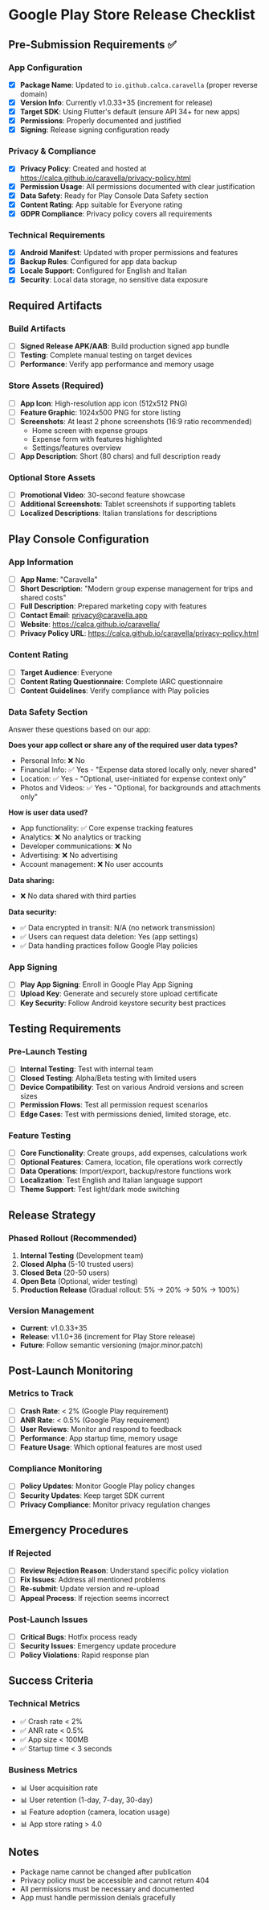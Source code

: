 # Google Play Store Release Checklist

## Pre-Submission Requirements ✅

### App Configuration
- [x] **Package Name**: Updated to `io.github.calca.caravella` (proper reverse domain)
- [x] **Version Info**: Currently v1.0.33+35 (increment for release)
- [x] **Target SDK**: Using Flutter's default (ensure API 34+ for new apps)
- [x] **Permissions**: Properly documented and justified
- [x] **Signing**: Release signing configuration ready

### Privacy & Compliance  
- [x] **Privacy Policy**: Created and hosted at https://calca.github.io/caravella/privacy-policy.html
- [x] **Permission Usage**: All permissions documented with clear justification
- [x] **Data Safety**: Ready for Play Console Data Safety section
- [x] **Content Rating**: App suitable for Everyone rating
- [x] **GDPR Compliance**: Privacy policy covers all requirements

### Technical Requirements
- [x] **Android Manifest**: Updated with proper permissions and features
- [x] **Backup Rules**: Configured for app data backup
- [x] **Locale Support**: Configured for English and Italian
- [x] **Security**: Local data storage, no sensitive data exposure

## Required Artifacts

### Build Artifacts
- [ ] **Signed Release APK/AAB**: Build production signed app bundle
- [ ] **Testing**: Complete manual testing on target devices
- [ ] **Performance**: Verify app performance and memory usage

### Store Assets (Required)
- [ ] **App Icon**: High-resolution app icon (512x512 PNG)
- [ ] **Feature Graphic**: 1024x500 PNG for store listing
- [ ] **Screenshots**: At least 2 phone screenshots (16:9 ratio recommended)
  - Home screen with expense groups
  - Expense form with features highlighted
  - Settings/features overview
- [ ] **App Description**: Short (80 chars) and full description ready

### Optional Store Assets
- [ ] **Promotional Video**: 30-second feature showcase
- [ ] **Additional Screenshots**: Tablet screenshots if supporting tablets
- [ ] **Localized Descriptions**: Italian translations for descriptions

## Play Console Configuration

### App Information
- [ ] **App Name**: "Caravella"
- [ ] **Short Description**: "Modern group expense management for trips and shared costs"
- [ ] **Full Description**: Prepared marketing copy with features
- [ ] **Contact Email**: privacy@caravella.app
- [ ] **Website**: https://calca.github.io/caravella/
- [ ] **Privacy Policy URL**: https://calca.github.io/caravella/privacy-policy.html

### Content Rating
- [ ] **Target Audience**: Everyone
- [ ] **Content Rating Questionnaire**: Complete IARC questionnaire
- [ ] **Content Guidelines**: Verify compliance with Play policies

### Data Safety Section
Answer these questions based on our app:

**Does your app collect or share any of the required user data types?**
- Personal Info: ❌ No
- Financial Info: ✅ Yes - "Expense data stored locally only, never shared"
- Location: ✅ Yes - "Optional, user-initiated for expense context only"  
- Photos and Videos: ✅ Yes - "Optional, for backgrounds and attachments only"

**How is user data used?**
- App functionality: ✅ Core expense tracking features
- Analytics: ❌ No analytics or tracking
- Developer communications: ❌ No
- Advertising: ❌ No advertising
- Account management: ❌ No user accounts

**Data sharing:**
- ❌ No data shared with third parties

**Data security:**
- ✅ Data encrypted in transit: N/A (no network transmission)
- ✅ Users can request data deletion: Yes (app settings)
- ✅ Data handling practices follow Google Play policies

### App Signing
- [ ] **Play App Signing**: Enroll in Google Play App Signing
- [ ] **Upload Key**: Generate and securely store upload certificate
- [ ] **Key Security**: Follow Android keystore security best practices

## Testing Requirements

### Pre-Launch Testing
- [ ] **Internal Testing**: Test with internal team
- [ ] **Closed Testing**: Alpha/Beta testing with limited users
- [ ] **Device Compatibility**: Test on various Android versions and screen sizes
- [ ] **Permission Flows**: Test all permission request scenarios
- [ ] **Edge Cases**: Test with permissions denied, limited storage, etc.

### Feature Testing
- [ ] **Core Functionality**: Create groups, add expenses, calculations work
- [ ] **Optional Features**: Camera, location, file operations work correctly
- [ ] **Data Operations**: Import/export, backup/restore functions work
- [ ] **Localization**: Test English and Italian language support
- [ ] **Theme Support**: Test light/dark mode switching

## Release Strategy

### Phased Rollout (Recommended)
1. **Internal Testing** (Development team)
2. **Closed Alpha** (5-10 trusted users)
3. **Closed Beta** (20-50 users)
4. **Open Beta** (Optional, wider testing)
5. **Production Release** (Gradual rollout: 5% → 20% → 50% → 100%)

### Version Management
- **Current**: v1.0.33+35
- **Release**: v1.1.0+36 (increment for Play Store release)
- **Future**: Follow semantic versioning (major.minor.patch)

## Post-Launch Monitoring

### Metrics to Track
- [ ] **Crash Rate**: < 2% (Google Play requirement)
- [ ] **ANR Rate**: < 0.5% (Google Play requirement)  
- [ ] **User Reviews**: Monitor and respond to feedback
- [ ] **Performance**: App startup time, memory usage
- [ ] **Feature Usage**: Which optional features are most used

### Compliance Monitoring
- [ ] **Policy Updates**: Monitor Google Play policy changes
- [ ] **Security Updates**: Keep target SDK current
- [ ] **Privacy Compliance**: Monitor privacy regulation changes

## Emergency Procedures

### If Rejected
- [ ] **Review Rejection Reason**: Understand specific policy violation
- [ ] **Fix Issues**: Address all mentioned problems
- [ ] **Re-submit**: Update version and re-upload
- [ ] **Appeal Process**: If rejection seems incorrect

### Post-Launch Issues
- [ ] **Critical Bugs**: Hotfix process ready
- [ ] **Security Issues**: Emergency update procedure
- [ ] **Policy Violations**: Rapid response plan

## Success Criteria

### Technical Metrics
- ✅ Crash rate < 2%
- ✅ ANR rate < 0.5%
- ✅ App size < 100MB
- ✅ Startup time < 3 seconds

### Business Metrics
- 📊 User acquisition rate
- 📊 User retention (1-day, 7-day, 30-day)
- 📊 Feature adoption (camera, location usage)
- 📊 App store rating > 4.0

## Notes
- Package name cannot be changed after publication
- Privacy policy must be accessible and cannot return 404
- All permissions must be necessary and documented
- App must handle permission denials gracefully